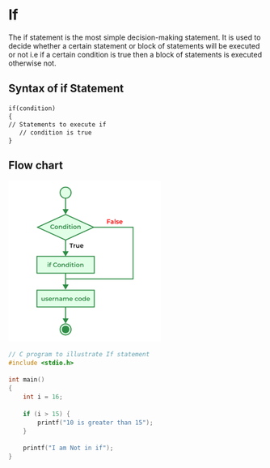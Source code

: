 # If
The if statement is the most simple decision-making statement. It is used to decide whether a certain statement or block of statements will be executed or not i.e if a certain condition is true then a block of statements is executed otherwise not.

## Syntax of if Statement
```
if(condition)
{
// Statements to execute if
   // condition is true
}
```

## Flow chart
<img src="image.png" width="60%">

```C
// C program to illustrate If statement 
#include <stdio.h> 

int main() 
{ 
	int i = 16; 

	if (i > 15) { 
		printf("10 is greater than 15"); 
	} 

	printf("I am Not in if"); 
}


```
